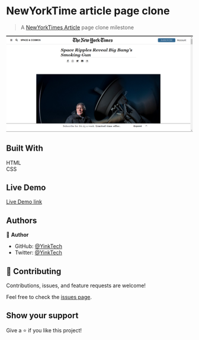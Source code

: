 # NewYorkTime article page clone
> A [NewYorkTimes Article](https://www.nytimes.com/2014/03/18/science/space/detection-of-waves-in-space-buttresses-landmark-theory-of-big-bang.html?_r=0) page clone milestone 

![screenshot](/img/Screenshot.png)

## Built With 
HTML <br> CSS

## Live Demo

[Live Demo link](https://yinktech.github.io/New-York-Times-Clone/)

## Authors

👤 **Author**

- GitHub: [@YinkTech](https://github.com/YinkTech)
- Twitter: [@YinkTech](https://twitter.com/yinktech)

## 🤝 Contributing

Contributions, issues, and feature requests are welcome!

Feel free to check the [issues page](https://github.com/YinkTech/New-York-Times-Clone/issues).

## Show your support

Give a ⭐️ if you like this project!

